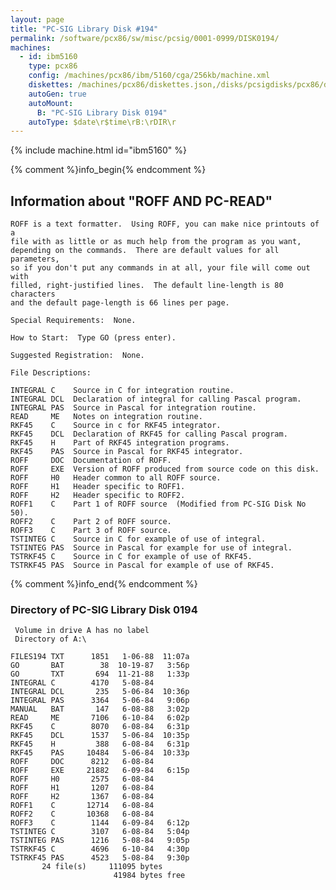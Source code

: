 ```yaml
---
layout: page
title: "PC-SIG Library Disk #194"
permalink: /software/pcx86/sw/misc/pcsig/0001-0999/DISK0194/
machines:
  - id: ibm5160
    type: pcx86
    config: /machines/pcx86/ibm/5160/cga/256kb/machine.xml
    diskettes: /machines/pcx86/diskettes.json,/disks/pcsigdisks/pcx86/diskettes.json
    autoGen: true
    autoMount:
      B: "PC-SIG Library Disk 0194"
    autoType: $date\r$time\rB:\rDIR\r
---
```


{% include machine.html id="ibm5160" %}

{% comment %}info_begin{% endcomment %}

## Information about "ROFF AND PC-READ"

    ROFF is a text formatter.  Using ROFF, you can make nice printouts of a
    file with as little or as much help from the program as you want,
    depending on the commands.  There are default values for all parameters,
    so if you don't put any commands in at all, your file will come out with
    filled, right-justified lines.  The default line-length is 80 characters
    and the default page-length is 66 lines per page.
    
    Special Requirements:  None.
    
    How to Start:  Type GO (press enter).
    
    Suggested Registration:  None.
    
    File Descriptions:
    
    INTEGRAL C    Source in C for integration routine.
    INTEGRAL DCL  Declaration of integral for calling Pascal program.
    INTEGRAL PAS  Source in Pascal for integration routine.
    READ     ME   Notes on integration routine.
    RKF45    C    Source in c for RKF45 integrator.
    RKF45    DCL  Declaration of RKF45 for calling Pascal program.
    RKF45    H    Part of RKF45 integration programs.
    RKF45    PAS  Source in Pascal for RKF45 integrator.
    ROFF     DOC  Documentation of ROFF.
    ROFF     EXE  Version of ROFF produced from source code on this disk.
    ROFF     H0   Header common to all ROFF source.
    ROFF     H1   Header specific to ROFF1.
    ROFF     H2   Header specific to ROFF2.
    ROFF1    C    Part 1 of ROFF source  (Modified from PC-SIG Disk No 50).
    ROFF2    C    Part 2 of ROFF source.
    ROFF3    C    Part 3 of ROFF source.
    TSTINTEG C    Source in C for example of use of integral.
    TSTINTEG PAS  Source in Pascal for example for use of integral.
    TSTRKF45 C    Source in C for example of use of RKF45.
    TSTRKF45 PAS  Source in Pascal for example of use of RKF45.
{% comment %}info_end{% endcomment %}


### Directory of PC-SIG Library Disk 0194

     Volume in drive A has no label
     Directory of A:\

    FILES194 TXT      1851   1-06-88  11:07a
    GO       BAT        38  10-19-87   3:56p
    GO       TXT       694  11-21-88   1:33p
    INTEGRAL C        4170   5-08-84
    INTEGRAL DCL       235   5-06-84  10:36p
    INTEGRAL PAS      3364   5-06-84   9:06p
    MANUAL   BAT       147   6-08-88   3:02p
    READ     ME       7106   6-10-84   6:02p
    RKF45    C        8070   6-08-84   6:31p
    RKF45    DCL      1537   5-06-84  10:35p
    RKF45    H         388   6-08-84   6:31p
    RKF45    PAS     10484   5-06-84  10:33p
    ROFF     DOC      8212   6-08-84
    ROFF     EXE     21882   6-09-84   6:15p
    ROFF     H0       2575   6-08-84
    ROFF     H1       1207   6-08-84
    ROFF     H2       1367   6-08-84
    ROFF1    C       12714   6-08-84
    ROFF2    C       10368   6-08-84
    ROFF3    C        1144   6-09-84   6:12p
    TSTINTEG C        3107   6-08-84   5:04p
    TSTINTEG PAS      1216   5-08-84   9:05p
    TSTRKF45 C        4696   6-10-84   4:30p
    TSTRKF45 PAS      4523   5-08-84   9:30p
           24 file(s)     111095 bytes
                           41984 bytes free
